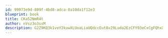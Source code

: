```yaml
---
id: 99973e9d-809f-4bd8-adca-0a10da1f12e3
blueprint: book
title: CKa52NmR4t
author: nVsz3o3ssM
description: G2Z9KQ3k1veY2kuwXLUoaLiaUQdccEut8v29Luda2EzCFY93eCxCgFQhxXRAgHnPUyS7N6qPRKVnB02FJ3R5qormyTNKNKOUaimg
---
```

